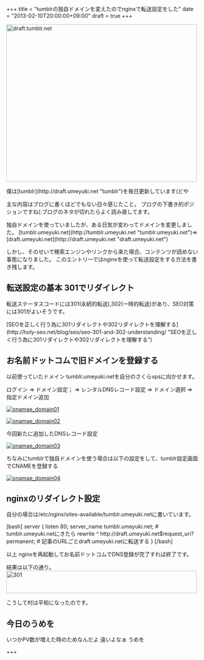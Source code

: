 +++
title =  "tumblrの独自ドメインを変えたのでnginxで転送設定をした"
date =  "2013-02-10T20:00:00+09:00"
draft = true
+++
<p><a href="http://www.flickr.com/photos/68742489@N02/8457722502/" title="draft.tumblr.net by umeyuki1326, on Flickr"><img src="http://farm9.staticflickr.com/8094/8457722502_baff7d16e6.jpg" width="500" height="414" alt="draft.tumblr.net"></a></p>

<p>僕は[tumblr](http://draft.umeyuki.net "tumblr")を毎日更新しています(どや</p>

<p>主な内容はブログに書くほどでもない日々感じたこと。
ブログの下書き的ポジションですね(:ブログのネタが切れたらよく読み直してます。</p>

<p>独自ドメインを使っていましたが、ある日気が変わってドメインを変更しました。
<!--more-->
[tumblr.umeyuki.net](http://tumblr.umeyuki.net "tumblr.umeyuki.net")=> [draft.umeyuki.net](http://draft.umeyuki.net "draft.umeyuki.net")</p>

<p>しかし、そのせいで検索エンジンやリンクから来た場合、コンテンツが読めない事態になりました。
このエントリーではnginxを使って転送設定をする方法を書き残します。
<!--more--></p>

## 転送設定の基本 301でリダイレクト

<p>転送ステータスコードには301(永続的転送),302(一時的転送)があり、SEO対策には301がよいそうです。</p>

<p>[SEOを正しく行う為に301リダイレクトや302リダイレクトを理解する](http://holy-seo.net/blog/seo/seo-301-and-302-understanding/ "SEOを正しく行う為に301リダイレクトや302リダイレクトを理解する")</p>

## お名前ドットコムで旧ドメインを登録する

<p>以前使っていたドメイン tumblr.umeyuki.netを自分のさくらvpsに向かせます。</p>

<p>ログイン => ドメイン設定； => レンタルDNSレコード設定 => ドメイン選択 => 指定ドメイン追加</p>

<p><a href="http://www.flickr.com/photos/68742489@N02/8456592109" title="onamae_domain01"><img src="http://farm9.staticflickr.com/8108/8456592109_127c85e24e.jpg" alt="onamae_domain01" class="alignnone "/></a></p>

<p><a href="http://www.flickr.com/photos/68742489@N02/8457692152" title="onamae_domain02"><img src="http://farm9.staticflickr.com/8096/8457692152_1d3ce61944.jpg" alt="onamae_domain02" class="alignnone "/></a></p>

<p>今回新たに追加したDNSレコード設定</p>

<p><a href="http://www.flickr.com/photos/68742489@N02/8457692138" title="onamae_domain03"><img src="http://farm9.staticflickr.com/8387/8457692138_f84dd7219b.jpg" alt="onamae_domain03" class="alignnone "/></a></p>

<p>ちなみにtumblrで独自ドメインを使う場合は以下の設定をして、tumblr設定画面でCNAMEを登録する</p>

<p><a href="http://www.flickr.com/photos/68742489@N02/8457692130" title="onamae_domain04"><img src="http://farm9.staticflickr.com/8230/8457692130_ca50a77791.jpg" alt="onamae_domain04" class="alignnone "/></a></p>

## nginxのリダイレクト設定

<p>自分の場合は/etc/nginx/sites-available/tumblr.umeyuki.netに書いています。</p>

<p>[bash]
server {
    listen 80;
    server_name tumblr.umeyuki.net; # tumblr.umeyuki.netにきたら
    rewrite ^ http://draft.umeyuki.net$request_uri? permanent; # 記事のURLごとdraft.umeyuki.netに転送する
}
[/bash]</p>

<p>以上 nginxを再起動してお名前ドットコムでDNS登録が完了すれば終了です。</p>

<p>結果は以下の通り。
<a href="http://www.flickr.com/photos/68742489@N02/8456634289/" title="301 by umeyuki1326, on Flickr"><img src="http://farm9.staticflickr.com/8226/8456634289_55f50e86fe.jpg" width="500" height="59" alt="301"></a></p>

<p>こうして村は平和になったのです。</p>

## 今日のうめを

<div id="summary">
いつかPV数が増えた時のためなんだよ 遠いよなぁ うめを
</div>

+++
